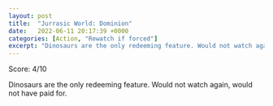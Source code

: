 ```yaml
---
layout: post
title:  "Jurrasic World: Dominion"
date:   2022-06-11 20:17:39 +0000
categories: [Action, "Rewatch if forced"]
excerpt: "Dinosaurs are the only redeeming feature. Would not watch again, would not have paid for"
---
```

Score: 4/10

Dinosaurs are the only redeeming feature. Would not watch again, would not have paid for. 
